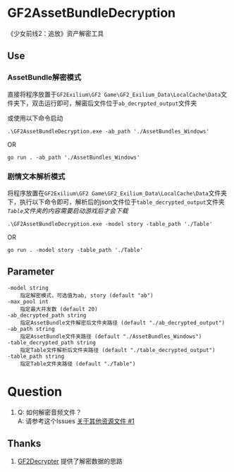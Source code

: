 # GF2AssetBundleDecryption
《少女前线2：追放》资产解密工具

## Use
### AssetBundle解密模式
直接将程序放置于`GF2Exilium\GF2 Game\GF2_Exilium_Data\LocalCache\Data`文件夹下，双击运行即可，解密后文件位于`ab_decrypted_output`文件夹

或使用以下命令启动
```
.\GF2AssetBundleDecryption.exe -ab_path './AssetBundles_Windows'
```
OR
```
go run . -ab_path './AssetBundles_Windows'
```

### 剧情文本解析模式
将程序放置在`GF2Exilium\GF2 Game\GF2_Exilium_Data\LocalCache\Data`文件夹下，执行以下命令即可，解析后的json文件位于`table_decrypted_output`文件夹  
*`Table`文件夹的内容需要启动游戏后才会下载*
```
.\GF2AssetBundleDecryption.exe -model story -table_path './Table'
```
OR
```
go run . -model story -table_path './Table'
```

## Parameter
```
-model string
    指定解密模式，可选值为ab, story (default "ab")
-max_pool int
    指定最大并发数 (default 20)
-ab_decrypted_path string
    指定AssetBundle文件解密后文件夹路径 (default "./ab_decrypted_output")
-ab_path string
    指定AssetBundle文件夹路径 (default "./AssetBundles_Windows")
-table_decrypted_path string
    指定Table文件解析后文件夹路径 (default "./table_decrypted_output")
-table_path string
    指定Table文件夹路径 (default "./Table")
```

# Question
1. Q: 如何解密音频文件？  
A: 请参考这个Issues [关于其他资源文件 #1](https://github.com/nijinekoyo/GF2AssetBundleDecryption/issues/1)

## Thanks
1. [GF2Decrypter](https://github.com/66hh/GF2Decrypter) 提供了解密数据的思路